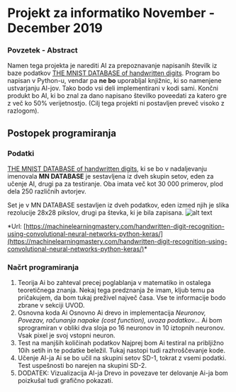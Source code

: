 # Projekt za informatiko November - December 2019
### Povzetek - Abstract
Namen tega projekta je narediti AI za prepoznavanje napisanih številk iz baze podatkov 
[THE MNIST DATABASE of handwritten digits](http://yann.lecun.com/exdb/mnist/).
Program bo napisan v Python-u, vendar pa **ne bo** uporabljal knjižnic, ki so namenjene ustvarjanju AI-jov. Tako bodo vsi deli implementirani v kodi sami. Končni produkt bo AI, ki bo znal za dano napisano številko poveedati za katero gre z več ko 50% verijetnostjo. (Cilj tega projekti ni postavljen preveč visoko z razlogom). 

## Postopek programiranja
### Podatki

[THE MNIST DATABASE of handwritten digits](http://yann.lecun.com/exdb/mnist/), ki se bo v nadaljevanju imenovala **MN DATABASE** je sestavljena iz dveh skupin setov, eden za učenje AI, drugi pa za testiranje. Oba imata več kot 30 000 primerov, plod dela 250 različnih avtorjev. 

Set je v MN DATABASE sestavljen iz dveh podatkov, eden izmed njih je slika rezolucije 28x28 pikslov, drugi pa števka, ki je bila zapisana. 
![alt text](https://3qeqpr26caki16dnhd19sv6by6v-wpengine.netdna-ssl.com/wp-content/uploads/2016/05/Examples-from-the-MNIST-dataset.png)

\*Url: [https://machinelearningmastery.com/handwritten-digit-recognition-using-convolutional-neural-networks-python-keras/](https://machinelearningmastery.com/handwritten-digit-recognition-using-convolutional-neural-networks-python-keras/)*

### Načrt programiranja

1. Teorija
Ai bo zahteval precej poglablanja v matematiko in ostalega teoretičnega znanja. Nekaj tega predznanja že imam, kljub temu pa pričakujem, da bom tukaj preživel največ časa. Vse te informacije bodo zbrane v sekciji UVOD.
2. Osnovna koda Ai
Osnovno Ai drevo in implementacija *Neuronov, Povezav, računanja napake (cost function), uvoza podatkov...* 
Ai bom sprogramiran v obliki dva sloja po 16 neuronov in 10 iztopnih neuronov. Vsak pixel je svoj vstopni neuron.
3. Test na manjših količinah podatkov
Najprej bom Ai testiral na pribljižno 10ih setih in te podatke beležil. Tukaj nastopi tudi razhroščevanje kode.
4. Učenje AI-ja
Ai se bo učil na skupini setov SD-1, tokrat z vsemi podatki. Test uspešnosti bo narejen na skupini SD-2.
5. DODATEK: Vizualizacija AI-ja
Drevo in povezave ter delovanje Ai-ja bom poizkušal tudi grafično pokazati.
